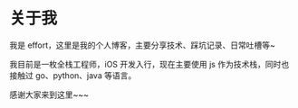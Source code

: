 # 关于我

我是 effort，这里是我的个人博客，主要分享技术、踩坑记录、日常吐槽等~

我目前是一枚全栈工程师，iOS 开发入行，现在主要使用 js 作为技术栈，同时也接触过 go、python、java 等语言。

感谢大家来到这里~~~
